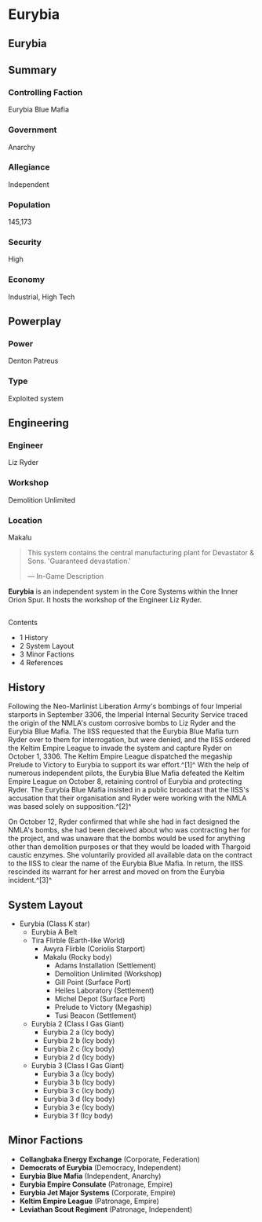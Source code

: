 # Eurybia
## Eurybia

		

## Summary

### Controlling Faction

Eurybia Blue Mafia

### Government

Anarchy

### Allegiance

Independent

### Population

145,173

### Security

High

### Economy

Industrial, High Tech

## Powerplay

### Power

Denton Patreus

### Type

Exploited system

## Engineering

### Engineer

Liz Ryder

### Workshop

Demolition Unlimited

### Location

Makalu

> 
> 
> This system contains the central manufacturing plant for Devastator & Sons.
> 'Guaranteed devastation.'
> 
> 
> — In-Game Description
> 

**Eurybia** is an independent system in the Core Systems within the Inner Orion Spur. It hosts the workshop of the Engineer Liz Ryder.

## 

Contents

- 1 History
- 2 System Layout
- 3 Minor Factions
- 4 References

## History

Following the Neo-Marlinist Liberation Army's bombings of four Imperial starports in September 3306, the Imperial Internal Security Service traced the origin of the NMLA's custom corrosive bombs to Liz Ryder and the Eurybia Blue Mafia. The IISS requested that the Eurybia Blue Mafia turn Ryder over to them for interrogation, but were denied, and the IISS ordered the Keltim Empire League to invade the system and capture Ryder on October 1, 3306. The Keltim Empire League dispatched the megaship Prelude to Victory to Eurybia to support its war effort.^[1]^ With the help of numerous independent pilots, the Eurybia Blue Mafia defeated the Keltim Empire League on October 8, retaining control of Eurybia and protecting Ryder. The Eurybia Blue Mafia insisted in a public broadcast that the IISS's accusation that their organisation and Ryder were working with the NMLA was based solely on supposition.^[2]^

On October 12, Ryder confirmed that while she had in fact designed the NMLA's bombs, she had been deceived about who was contracting her for the project, and was unaware that the bombs would be used for anything other than demolition purposes or that they would be loaded with Thargoid caustic enzymes. She voluntarily provided all available data on the contract to the IISS to clear the name of the Eurybia Blue Mafia. In return, the IISS rescinded its warrant for her arrest and moved on from the Eurybia incident.^[3]^

## System Layout

- Eurybia (Class K star)
    - Eurybia A Belt
    - Tira Flirble (Earth-like World)
        - Awyra Flirble (Coriolis Starport)
        - Makalu (Rocky body)
            - Adams Installation (Settlement)
            - Demolition Unlimited (Workshop)
            - Gill Point (Surface Port)
            - Heiles Laboratory (Settlement)
            - Michel Depot (Surface Port)
            - Prelude to Victory (Megaship)
            - Tusi Beacon (Settlement)
    - Eurybia 2 (Class I Gas Giant)
        - Eurybia 2 a (Icy body)
        - Eurybia 2 b (Icy body)
        - Eurybia 2 c (Icy body)
        - Eurybia 2 d (Icy body)
    - Eurybia 3 (Class I Gas Giant)
        - Eurybia 3 a (Icy body)
        - Eurybia 3 b (Icy body)
        - Eurybia 3 c (Icy body)
        - Eurybia 3 d (Icy body)
        - Eurybia 3 e (Icy body)
        - Eurybia 3 f (Icy body)

## Minor Factions

- **Collangbaka Energy Exchange** (Corporate, Federation)
- **Democrats of Eurybia** (Democracy, Independent)
- **Eurybia Blue Mafia** (Independent, Anarchy)
- **Eurybia Empire Consulate** (Patronage, Empire)
- **Eurybia Jet Major Systems** (Corporate, Empire)
- **Keltim Empire League** (Patronage, Empire)
- **Leviathan Scout Regiment** (Patronage, Independent)